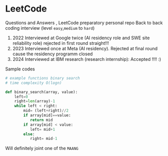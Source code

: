 # LeetCode

Questions and Answers , LeetCode preparatory personal repo 
Back to back coding interview  (level `easy`,`medium` to `hard`)
1. $2022$ Interviewed at Google twice (AI residency role and SWE site reliability role) rejected in first round straight!!!
2. $2023$ Interviewed once at Meta (AI residency). Rejected at final round cause the residency programm closed
3. $2024$ Interviewed at IBM research (research internship): Accepted !!!! :)

Sample codes
```python
# example functions binary search
# time complexity O(logn)

def binary_search(array, value):
    left=0
    right=len(array)-1
    while left < right:
        mid= (left+right)//2
        if array[mid]==value:
           return mid
        if array[mid] < value:
           left= mid+1
        else:
           right= mid-1     
```
Will definitely joint one of the `MAANG`
